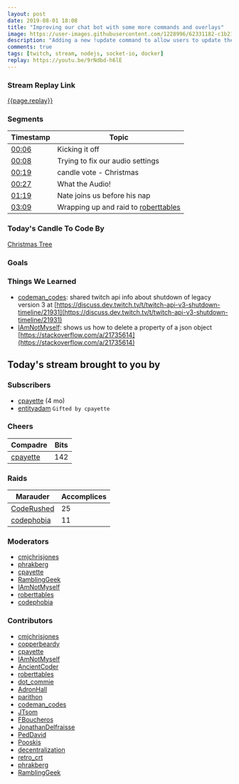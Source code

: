 ```yaml
---
layout: post
date: 2019-08-01 18:08
title: "Improving our chat bot with some more commands and overlays"
image: https://user-images.githubusercontent.com/1228996/62331182-c1b21d80-b480-11e9-87fb-5cc251b7ef91.png
description: "Adding a new !update command to allow users to update their user profiles that we store from Twitch."
comments: true
tags: [twitch, stream, nodejs, socket-io, docker]
replay: https://youtu.be/9rNdbd-h6lE
---
```


### Stream Replay Link

[{{page.replay}}]({{page.replay}})

<!--more-->

### Segments

| Timestamp | Topic
| ---       | ---
| [00:06]({{page.replay}}?t=407.457) | Kicking it off |
| [00:08]({{page.replay}}?t=528.745) | Trying to fix our audio settings |
| [00:19]({{page.replay}}?t=1185.723) | candle vote - Christmas |
| [00:27]({{page.replay}}?t=1632.873) | What the Audio! |
| [01:19]({{page.replay}}?t=4747.694) | Nate joins us before his nap |
| [03:09]({{page.replay}}?t=11340) | Wrapping up and raid to [roberttables](https://twitch.tv/roberttables)     |

### Today's Candle To Code By

[Christmas Tree](https://amzn.to/2Djr7R0)

### Goals

### Things We Learned

- [codeman_codes](https://twitch.tv/codeman_codes): shared twitch api info about shutdown of legacy version 3 at [https://discuss.dev.twitch.tv/t/twitch-api-v3-shutdown-timeline/21931](https://discuss.dev.twitch.tv/t/twitch-api-v3-shutdown-timeline/21931)
- [IAmNotMyself](https://twitch.tv/iamnotmyself): shows us how to delete a property of a json object [https://stackoverflow.com/a/21735614](https://stackoverflow.com/a/21735614)

## Today's stream brought to you by

### Subscribers

- [cpayette](https://twitch.tv/cpayette) (4 mo)
- [entityadam](https://twitch.tv/entityadam) `Gifted by cpayette`

### Cheers

| Compadre            | Bits        |
| ---                 | ---         |
| [cpayette](https://twitch.tv/cpayette) | 142 |

### Raids

| Marauder            | Accomplices |
| ---                 | ---         |
| [CodeRushed](https://twitch.tv/coderushed) | 25 |
| [codephobia](https://twitch.tv/codephobia) | 11 |

### Moderators

- [cmjchrisjones](https://twitch.tv/cmjchrisjones)
- [phrakberg](https://twitch.tv/phrakberg)
- [cpayette](https://twitch.tv/cpayette)
- [RamblingGeek](https://twitch.tv/ramblinggeek)
- [IAmNotMyself](https://twitch.tv/iamnotmyself)
- [roberttables](https://twitch.tv/roberttables)
- [codephobia](https://twitch.tv/codephobia)

### Contributors

- [cmjchrisjones](https://twitch.tv/cmjchrisjones)
- [copperbeardy](https://twitch.tv/copperbeardy)
- [cpayette](https://twitch.tv/cpayette)
- [IAmNotMyself](https://twitch.tv/iamnotmyself)
- [AncientCoder](https://twitch.tv/ancientcoder)
- [roberttables](https://twitch.tv/roberttables)
- [dot_commie](https://twitch.tv/dot_commie)
- [AdronHall](https://twitch.tv/adronhall)
- [parithon](https://twitch.tv/parithon)
- [codeman_codes](https://twitch.tv/codeman_codes)
- [JTsom](https://twitch.tv/jtsom)
- [FBoucheros](https://twitch.tv/fboucheros)
- [JonathanDelfraisse](https://twitch.tv/jonathandelfraisse)
- [PedDavid](https://twitch.tv/peddavid)
- [Pooskis](https://twitch.tv/pooskis)
- [decentralization](https://twitch.tv/decentralization)
- [retro_crt](https://twitch.tv/retro_crt)
- [phrakberg](https://twitch.tv/phrakberg)
- [RamblingGeek](https://twitch.tv/ramblinggeek)
